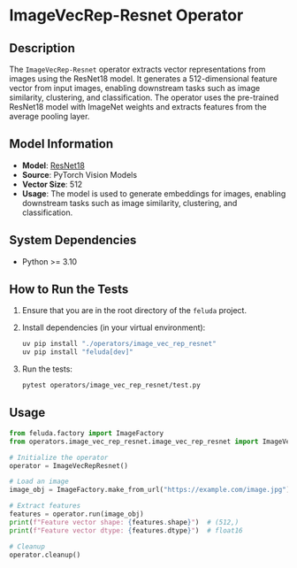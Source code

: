 # ImageVecRep-Resnet Operator

## Description

The `ImageVecRep-Resnet` operator extracts vector representations from images using the ResNet18 model. It generates a 512-dimensional feature vector from input images, enabling downstream tasks such as image similarity, clustering, and classification. The operator uses the pre-trained ResNet18 model with ImageNet weights and extracts features from the average pooling layer.

## Model Information

- **Model**: [ResNet18](https://pytorch.org/vision/stable/models.html#torchvision.models.resnet18)
- **Source**: PyTorch Vision Models
- **Vector Size**: 512
- **Usage**: The model is used to generate embeddings for images, enabling downstream tasks such as image similarity, clustering, and classification.

## System Dependencies

- Python >= 3.10

## How to Run the Tests

1. Ensure that you are in the root directory of the `feluda` project.
2. Install dependencies (in your virtual environment):

   ```bash
   uv pip install "./operators/image_vec_rep_resnet"
   uv pip install "feluda[dev]"
   ```

3. Run the tests:

   ```bash
   pytest operators/image_vec_rep_resnet/test.py
   ```

## Usage

```python
from feluda.factory import ImageFactory
from operators.image_vec_rep_resnet.image_vec_rep_resnet import ImageVecRepResnet

# Initialize the operator
operator = ImageVecRepResnet()

# Load an image
image_obj = ImageFactory.make_from_url("https://example.com/image.jpg")

# Extract features
features = operator.run(image_obj)
print(f"Feature vector shape: {features.shape}")  # (512,)
print(f"Feature vector dtype: {features.dtype}")  # float16

# Cleanup
operator.cleanup()
```
